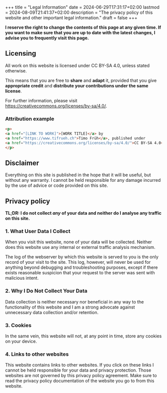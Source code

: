 +++
title = "Legal Information"
date = 2024-06-29T17:31:17+02:00
lastmod = 2024-08-09T21:41:37+02:00
description = "The privacy policy of this website and other important legal information."
draft = false
+++

**I reserve the right to change the contents of this page at any given time. If
you want to make sure that you are up to date with the latest changes, I advise
you to frequently visit this page.**

## Licensing

All work on this website is licensed under CC BY-SA 4.0, unless stated
otherwise.

This means that you are free to **share** and **adapt** it, provided that you
give **appropriate credit** and **distribute your contributions under the same
license**.

For further information, please visit
<https://creativecommons.org/licenses/by-sa/4.0/>.

### Attribution example

```html
<p>
<a href="[LINK TO WORK]">[WORK TITLE]</a> by
<a href="https://www.tifrueh.ch">Timo Früh</a>, published under
<a href="https://creativecommons.org/licenses/by-sa/4.0/">CC BY-SA 4.0</a>.
</p>
```

## Disclaimer

Everything on this site is published in the hope that it will be useful, but
without any warranty. I cannot be held responsible for any damage incurred by
the use of advice or code provided on this site.

## Privacy policy

**TL;DR: I do not collect *any* of your data and neither do I analyse any
traffic on this site.**

### 1. What User Data I Collect

When you visit this website, none of your data will be collected. Neither does
this website use any internal or external traffic analysis mechanism.

The log of the webserver by which this website is served to you is the only
record of your visit to the site. This log, however, will never be used for
anything beyond debugging and troubleshooting purposes, except if there exists
reasonable suspicion that your request to the server was sent with malicious
intent.

### 2. Why I Do Not Collect Your Data

Data collection is neither necessary nor beneficial in any way to the
functionality of this website and I am a strong advocate against unnecessary
data collection and/or retention.

### 3. Cookies

In the same vein, this website will not, at any point in time, store any cookies
on your device.

### 4. Links to other websites

This website contains links to other websites. If you click on these links I
cannot be held responsible for your data and privacy protection. Those websites
are not governed by this privacy policy agreement. Make sure to read the privacy
policy documentation of the website you go to from this website. 
